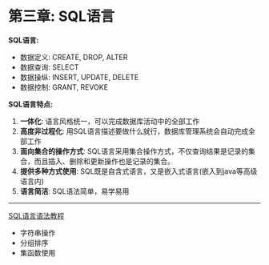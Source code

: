 # 第三章: SQL语言

**SQL语言:**
- 数据定义: CREATE, DROP, ALTER
- 数据查询: SELECT
- 数据操纵: INSERT, UPDATE, DELETE
- 数据控制: GRANT, REVOKE

**SQL语言特点:**
1. **一体化**: 语言风格统一，可以完成数据库活动中的全部工作
2. **高度非过程化**: 用SQL语言描述要做什么就行，数据库管理系统会自动完成全部工作
3. **面向集合的操作方式**: SQL语言采用集合操作方式，不仅查询结果是记录的集合，而且插入、删除和更新操作也是记录的集合。
4. **提供多种方式使用**: SQL既是自含式语言，又是嵌入式语言(嵌入到java等高级语言内)
5. **语言简洁**: SQL语法简单，易学易用

---

[SQL语言语法教程](https://www.runoob.com/sql/sql-tutorial.html)
- 字符串操作
- 分组排序
- 集函数使用